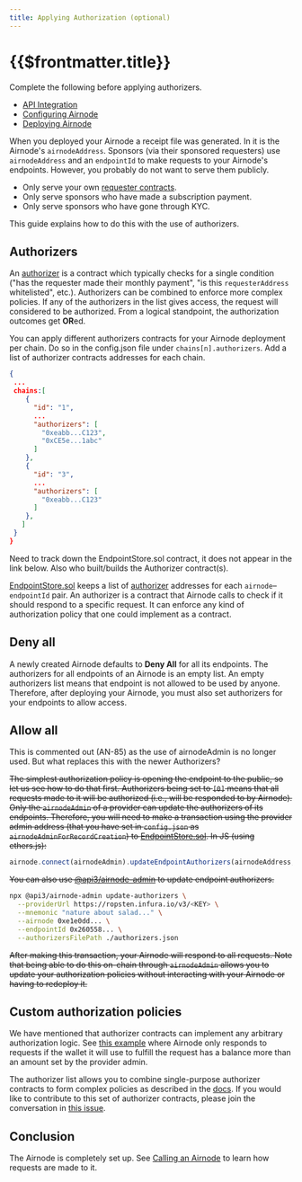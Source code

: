 ```yaml
---
title: Applying Authorization (optional)
---
```


# {{$frontmatter.title}}

<TocHeader />
<TOC class="table-of-contents" :include-level="[2,3]" />

Complete the following before applying authorizers.

- [API Integration](api-integration.md)
- [Configuring Airnode](configuring-airnode.md)
- [Deploying Airnode](deploying-airnode.md)
  
When you deployed your Airnode a receipt file was generated. In it is the Airnode's `airnodeAddress`. Sponsors (via their sponsored requesters) use `airnodeAddress` and an `endpointId` to make requests to your Airnode's endpoints. However, you probably do not want to serve them publicly.

- Only serve your own [requester contracts](../../../grp-developers/requesters-sponsors.md).
- Only serve sponsors who have made a subscription payment.
- Only serve sponsors who have gone through KYC.

This guide explains how to do this with the use of authorizers.

## Authorizers

An [authorizer](../../../concepts/authorization.md) is a contract which typically checks for a single condition ("has the requester made their monthly payment", "is this `requesterAddress` whitelisted", etc.). Authorizers can be combined to enforce more complex policies. If any of the authorizers in the list gives access, the request will considered to be authorized. From a logical standpoint, the authorization outcomes get **OR**ed.

You can apply different authorizers contracts for your Airnode deployment per chain. Do so in the config.json file under `chains[n].authorizers`. Add a list of authorizer contracts addresses for each chain.

```json
{
 ...
 chains:[
    {
      "id": "1",
      ...
      "authorizers": [
        "0xeabb...C123",
        "0xCE5e...1abc"
      ]
    },
    {
      "id": "3",
      ...
      "authorizers": [
        "0xeabb...C123"
      ]
    },
   ]
 } 
}
```

<Fix>Need to track down the EndpointStore.sol contract, it does not appear in the link below. Also who built/builds the Authorizer contract(s).</Fix>

<!-- markdown-link-check-disable-next-line -->
[EndpointStore.sol](../../../reference/concepts/general-structure.md#endpointstore-sol) keeps a list of [authorizer](../../../concepts/authorization.md) addresses for each `airnode`–`endpointId` pair. An authorizer is a contract that Airnode calls to check if it should respond to a specific request. It can enforce any kind of authorization policy that one could implement as a contract.

## Deny all

A newly created Airnode defaults to **Deny All** for all its endpoints. The authorizers for all endpoints of an Airnode is an empty list. An empty authorizers list means that endpoint is not allowed to be used by anyone. Therefore, after deploying your Airnode, you must also set authorizers for your endpoints to allow access.

## Allow all

<Fix>This is commented out (AN-85) as the use of airnodeAdmin is no longer used. But what replaces this with the newer Authorizers? </Fix>

<!-- markdown-link-check-disable-next-line -->
~~The simplest authorization policy is opening the endpoint to the public, so let us see how to do that first. Authorizers being set to `[0]` means that all requests made to it will be authorized (i.e., will be responded to by Airnode). Only the `airnodeAdmin` of a provider can update the authorizers of its endpoints. Therefore, you will need to make a transaction using the provider admin address (that you have set in `config.json` as `airnodeAdminForRecordCreation`) to [EndpointStore.sol](../../../reference/concepts/general-structure.md#endpointstore-sol). In JS (using ethers.js):~~


```js
airnode.connect(airnodeAdmin).updateEndpointAuthorizers(airnodeAddress, endpointId, [ethers.constants.AddressZero]);
```

~~You can also use [@api3/airnode-admin](https://github.com/api3dao/airnode/tree/pre-alpha/packages/admin#update-authorizers) to update endpoint authorizers.~~

```bash
npx @api3/airnode-admin update-authorizers \
  --providerUrl https://ropsten.infura.io/v3/<KEY> \
  --mnemonic "nature about salad..." \
  --airnode 0xe1e0dd... \
  --endpointId 0x260558... \
  --authorizersFilePath ./authorizers.json
```

~~After making this transaction, your Airnode will respond to all requests.
Note that being able to do this on-chain through `airnodeAdmin` allows you to update your authorization policies without interacting with your Airnode or having to redeploy it.~~

## Custom authorization policies

We have mentioned that authorizer contracts can implement any arbitrary authorization logic.
See [this example](https://github.com/api3dao/airnode/blob/pre-alpha/packages/protocol/contracts/authorizers/MinBalanceAuthorizer.sol) where Airnode only responds to requests if the wallet it will use to fulfill the request has a balance more than an amount set by the provider admin.

The authorizer list allows you to combine single-purpose authorizer contracts to form complex policies as described in the [docs](../../../concepts/authorization.md#authorizer-list).
If you would like to contribute to this set of authorizer contracts, please join the conversation in [this issue](https://github.com/api3dao/airnode/issues/38).

## Conclusion

The Airnode is completely set up. See [Calling an Airnode](../../../grp-developers/call-an-airnode.md) to learn how requests are made to it.

